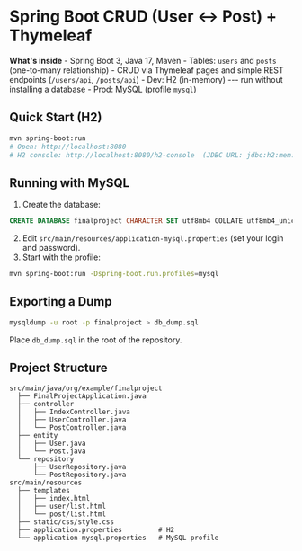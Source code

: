 # Spring Boot CRUD (User ↔ Post) + Thymeleaf

**What's inside** - Spring Boot 3, Java 17, Maven - Tables: `users` and
`posts` (one-to-many relationship) - CRUD via Thymeleaf pages and simple
REST endpoints (`/users/api`, `/posts/api`) - Dev: H2 (in-memory) ---
run without installing a database - Prod: MySQL (profile `mysql`)

## Quick Start (H2)

``` bash
mvn spring-boot:run
# Open: http://localhost:8080
# H2 console: http://localhost:8080/h2-console  (JDBC URL: jdbc:h2:mem:testdb, user: sa, pass: )
```

## Running with MySQL

1.  Create the database:

``` sql
CREATE DATABASE finalproject CHARACTER SET utf8mb4 COLLATE utf8mb4_unicode_ci;
```

2.  Edit `src/main/resources/application-mysql.properties` (set your
    login and password).
3.  Start with the profile:

``` bash
mvn spring-boot:run -Dspring-boot.run.profiles=mysql
```

## Exporting a Dump

``` bash
mysqldump -u root -p finalproject > db_dump.sql
```

Place `db_dump.sql` in the root of the repository.

## Project Structure

    src/main/java/org/example/finalproject
      ├── FinalProjectApplication.java
      ├── controller
      │   ├── IndexController.java
      │   ├── UserController.java
      │   └── PostController.java
      ├── entity
      │   ├── User.java
      │   └── Post.java
      └── repository
          ├── UserRepository.java
          └── PostRepository.java
    src/main/resources
      ├── templates
      │   ├── index.html
      │   ├── user/list.html
      │   └── post/list.html
      ├── static/css/style.css
      ├── application.properties         # H2
      └── application-mysql.properties   # MySQL profile
